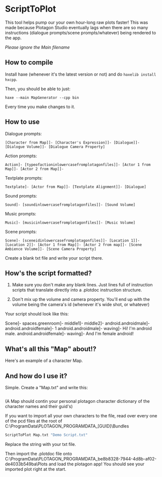 # ScriptToPlot
This tool helps pump our your own hour-long raw plots faster! This was made because Plotagon Studio eventually lags when there are so many instructions (dialogue prompts/scene prompts/whatever) being rendered to the app.

*Please ignore the Main filename*

## How to compile

Install haxe (whenever it's the latest version or not) and do `haxelib install hxcpp`.

Then, you should be able to just:

```
haxe --main MapGenerator --cpp bin
```

Every time you make changes to it.

## How to use

Dialogue prompts:

```
[Character from Map]]- [Character's Expression]]- [Dialogue]]- [Dialogue Volume]]- [Dialogue Camera Property]
```

Action prompts:

```
Action]- [typeofactioninlowercasefromplotagonfiles]]- [Actor 1 from Map]]- [Actor 2 from Map]]- 
```

Textplate prompts:

```
Textplate]- [Actor from Map]]- [Textplate Alignment]]- [Dialogue]
```

Sound prompts:

```
Sound]- [soundinlowercasefromplotagonfiles]]- [Sound Volume]
```

Music prompts:

```
Music]- [musicinlowercasefromplotagonfiles]]- [Music Volume]
```

Scene prompts:

```
Scene]- [sceneidinlowercasefromplotagonfiles]]- [Location 1]]- [Location 2]]- [Actor 1 from Map]]- [Actor 2 from map]]- [Scene Ambience Volume]]- [Scene Camera Property]
```

Create a blank txt file and write your script there.

## How's the script formatted?

1. Make sure you don't make any blank lines. Just lines full of instruction scripts that translate directly into a .plotdoc instruction structure.

2. Don't mix up the volume and camera property. You'll end up with the volume being the camera's id (whenever it's wide shot, or whatever)

Your script should look like this:

Scene]- spaces.greenroom]- middle1]- middle2]- android.androidmale]- android.androidfemale]- 1
android.androidmale]- waving]- Hi! I'm android male.
android.androidfemale]- waving]- And I'm female android!

## What's all this "Map" about!?

Here's an example of a character Map.

## And how do I use it?

Simple. Create a "Map.txt" and write this:

```
```

(A Map should contin your personal plotagon character dictionary of the character names and their guid's)

If you want to import all your own characters to the file, read over every one of the pcd files at the root of C:\ProgramData\PLOTAGON_PROGRAMDATA_[GUID]\Bundles

```bat
ScriptToPlot Map.txt "Demo Script.txt"
```

Replace the string with your txt file.

Then import the .plotdoc file onto C:\ProgramData\PLOTAGON_PROGRAMDATA_be8b8328-7944-4d8b-af02-de4033b549ba\Plots and load the plotagon app! You should see your imported plot right at the start.